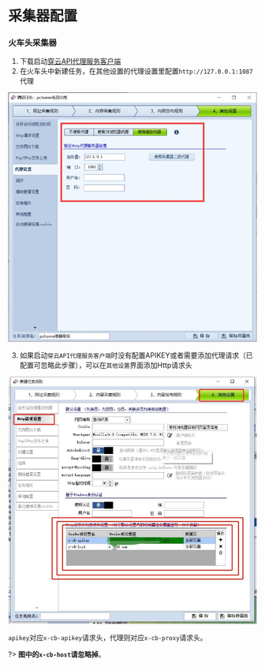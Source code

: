 # 采集器配置

### 火车头采集器

1. 下载启动[穿云API代理服务客户端](/zh-cn/proxy_tools)
2. 在火车头中新建任务，在其他设置的代理设置里配置`http://127.0.0.1:1087`代理

![huochetou_bjrw.png](img%2Fhuochetou_bjrw.png)

3. 如果启动`穿云API代理服务客户端`时没有配置APIKEY或者需要添加代理请求（已配置可忽略此步骤），可以在`其他设置`界面添加Http请求头

![huochetou_bjrw1.png](img%2Fhuochetou_bjrw1.png)

`apikey`对应`x-cb-apikey`请求头，代理则对应`x-cb-proxy`请求头。

?> **图中的`x-cb-host`请忽略掉**。